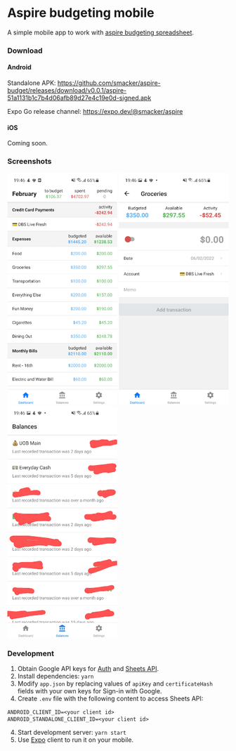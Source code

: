 # Aspire budgeting mobile

A simple mobile app to work with [aspire budgeting spreadsheet](https://aspirebudget.com/).

### Download

#### Android

Standalone APK: https://github.com/smacker/aspire-budget/releases/download/v0.0.1/aspire-51a1131b1c7b4d06afb89d27e4c19e0d-signed.apk

Expo Go release channel: https://expo.dev/@smacker/aspire

#### iOS

Coming soon.

### Screenshots

<img src="https://raw.githubusercontent.com/smacker/aspire-budget/master/.github/images/Dashboard.png" alt="Dashboard" width="250" /> <img src="https://raw.githubusercontent.com/smacker/aspire-budget/master/.github/images/Add-transaction.png" alt="Add transaction" width="250" /> <img src="https://raw.githubusercontent.com/smacker/aspire-budget/master/.github/images/Balances.png" alt="Balances" width="250" />

### Development

1. Obtain Google API keys for [Auth](https://docs.expo.dev/guides/authentication/#google) and [Sheets API](https://developers.google.com/sheets/api/guides/authorizing).
2. Install dependencies: `yarn`
3. Modify `app.json` by replacing values of `apiKey` and `certificateHash` fields with your own keys for Sign-in with Google.
4. Create `.env` file with the following content to access Sheets API:
```
ANDROID_CLIENT_ID=<your client id>
ANDROID_STANDALONE_CLIENT_ID=<your client id>
```
4. Start development server: `yarn start`
5. Use [Expo](https://docs.expo.dev/) client to run it on your mobile.
